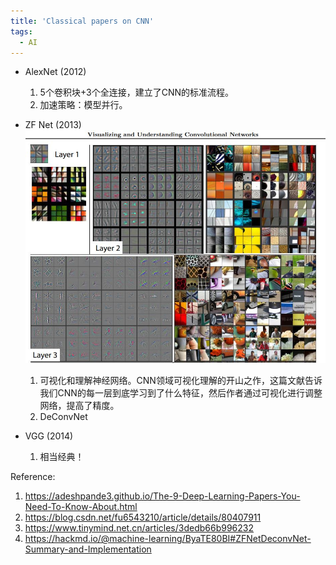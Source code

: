 ```yaml
---
title: 'Classical papers on CNN'
tags:
  - AI
---
```

- AlexNet (2012)
  1. 5个卷积块+3个全连接，建立了CNN的标准流程。
  2. 加速策略：模型并行。
   
- ZF Net (2013)
  ![](/images/explain_cn.jpg)
  1. 可视化和理解神经网络。CNN领域可视化理解的开山之作，这篇文献告诉我们CNN的每一层到底学习到了什么特征，然后作者通过可视化进行调整网络，提高了精度。
  2. DeConvNet

  
  
- VGG (2014)
  1. 相当经典！

Reference:
1. https://adeshpande3.github.io/The-9-Deep-Learning-Papers-You-Need-To-Know-About.html
2. https://blog.csdn.net/fu6543210/article/details/80407911
3. https://www.tinymind.net.cn/articles/3dedb66b996232
4. https://hackmd.io/@machine-learning/ByaTE80BI#ZFNetDeconvNet-Summary-and-Implementation
